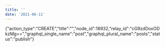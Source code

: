 ```yaml
---
title: ''
date: '2021-06-11'
---
```


{"action_type":"CREATE","title":"","node_id":18932,"relay_id":"cG9zdDoxODkzMg==","graphql_single_name":"post","graphql_plural_name":"posts","status":"publish"}
